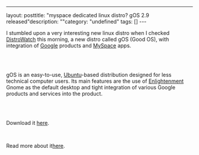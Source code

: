 --- 
layout: posttitle: "myspace dedicated linux distro? gOS 2.9 released"description: ""category: "undefined" tags: [] --- <p>I stumbled upon a very interesting new linux distro when I checked <a href="http://www.distrowatch.com">DistroWatch</a> this morning, a new distro called gOS (Good OS), with integration of <a href="http://www.google.com">Google</a> products and <a href="http://www.myspace.com">MySpace</a> apps.</p><br/><br/><p>gOS is an easy-to-use, <a href="http://www.ubuntu.com">Ubuntu</a>-based distribution designed for less technical computer users. Its main features are the use of <span class="strike"><a href="http://www.enlightenment.org/" >Enlightenment</a></span> Gnome as the default desktop and tight integration of various Google products and services into the product.</p><br/><br/><p>Download it <a href="http://dev.thinkgos.com/downloads">here</a>.</p><br/><p>Read more about it<a href="http://www.thinkgos.com/">here</a>.</p>